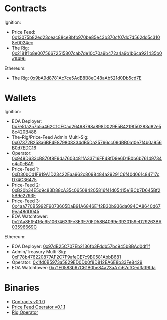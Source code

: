 # Contracts

Ignition:
  - Price Feed: [0x13075b82ed23ceac88ce8bfb970be85e43b370cf07dc7d562dd5c3108e0024ec](https://app.fuel.network/contract/0x13075b82ed23ceac88ce8bfb970be85e43b370cf07dc7d562dd5c3108e0024ec/minted-assets)
  - The Rig: [0x2181f1b8e00756672515807cab7de10c70a9b472a4a9b1b6ca921435b0a1f49b](https://app.fuel.network/contract/0x2181f1b8e00756672515807cab7de10c70a9b472a4a9b1b6ca921435b0a1f49b/minted-assets)

Ethereum: 
  - The Rig: [0x9bA9d8781Ac7ce5AdB8B8eC48aAb521d0Db5cd7E](https://etherscan.io/address/0x9bA9d8781Ac7ce5AdB8B8eC48aAb521d0Db5cd7E)

# Wallets

Ignition:
  - EOA Deployer: [0x7e51a257b5a462C1CFCad26498798a898D029E5B4219f50283d82e58c420B488](https://app.fuel.network/account/0x7e51a257b5a462C1CFCad26498798a898D029E5B4219f50283d82e58c420B488/assets)
  - The-Rig/Price-Feed Admin Multi-Sig: [0x07372B258a6BF4E879808334dB5Da25766cc09dBB0a10e7f4b0a956B0d7EDC16](https://app.fuel.network/account/0x07372B258a6BF4E879808334dB5Da25766cc09dBB0a10e7f4b0a956B0d7EDC16/assets)
  - Operator: [0x949D633cB870f8F9da7603481fA33716FF48fD9e6D1B0b6b76149734c4a0cBA9](https://app.fuel.network/account/0x949D633cB870f8F9da7603481fA33716FF48fD9e6D1B0b6b76149734c4a0cBA9/assets)
  - Price-Feed 1: [0xD30bCd1F919A1D23422Eaa962c8098484a29291C6f40d061c84717cD74C36475](https://app.fuel.network/account/0xD30bCd1F919A1D23422Eaa962c8098484a29291C6f40d061c84717cD74C36475/assets)
  - Price-Feed 2: [0xB20b34E5d9c83D88cA35c065084205816f41d05415e1BCb7D645Bf25B9e2793F](https://app.fuel.network/account/0xB20b34E5d9c83D88cA35c065084205816f41d05415e1BCb7D645Bf25B9e2793F/assets)
  - Price-Feed 3: [0x4aa770B5992F9073605DaB91A6846E1f2B30b936da094CA8640d679ea48dD045](https://app.fuel.network/account/0x4aa770B5992F9073605DaB91A6846E1f2B30b936da094CA8640d679ea48dD045/assets)
  - EOA Watchtower: [0x2Aa8EfF416c6510674633Fe3E3E70FD58B4099e3920159eD29263BA03596669C](https://app.fuel.network/account/0x2Aa8EfF416c6510674633Fe3E3E70FD58B4099e3920159eD29263BA03596669C/assets)

Ethereum:
  - EOA Deployer: [0x97dB25C707Eb2136fb3Fddb57bc945b8BAd0df1f](https://etherscan.io/address/0x97dB25C707Eb2136fb3Fddb57bc945b8BAd0df1f)
  - Admin/Treasury Multi-Sig: [0xF78b476220877AF2C7F9afeCE7c9B0581AbbB681](https://etherscan.io/address/0xF78b476220877AF2C7F9afeCE7c9B0581AbbB681)
  - Operator: [0x1fd0B5973a5829ED0Db0f8D812EA6E8b33Fe8429](https://etherscan.io/address/0x1fd0B5973a5829ED0Db0f8D812EA6E8b33Fe8429)
  - EOA Watchtower: [0x71E0583b67C61B0be84a23aA7c67cfCed3a19fda](https://etherscan.io/address/0x71E0583b67C61B0be84a23aA7c67cfCed3a19fda)

# Binaries

- [Contracts v0.1.0](https://github.com/Rig-Labs/the-rig/releases/tag/v0.1.0)
- [Price Feed Operator v0.1.1](https://github.com/Rig-Labs/rig-price-feed-operator/releases/tag/v0.1.1)
- [Rig Operator](https://github.com/Rig-Labs/rig-operator/releases/tag/v0.1.0)